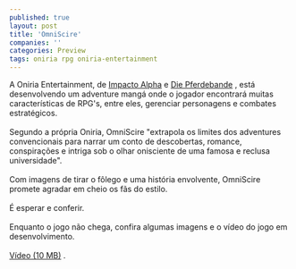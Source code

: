 ```yaml
---
published: true
layout: post
title: 'OmniScire'
companies: ''
categories: Preview
tags: oniria rpg oniria-entertainment
---
```

A Oniria Entertainment, de <a href="{{ site.baseurl }}/index.php?p=c&amp;id=81">Impacto Alpha</a>
 e <a href="{{ site.baseurl }}/index.php?p=c&amp;id=51">Die Pferdebande</a>
, est&aacute; desenvolvendo um adventure mang&aacute; onde o jogador encontrar&aacute; muitas caracter&iacute;sticas de RPG's, entre eles, gerenciar personagens e combates estrat&eacute;gicos.<br /><br />Segundo a pr&oacute;pria Oniria, OmniScire &quot;extrapola os limites dos adventures convencionais para narrar um conto de descobertas, romance, conspira&ccedil;&otilde;es e intriga sob o olhar onisciente de uma famosa e reclusa universidade&quot;.<br /><br />Com imagens de tirar o f&ocirc;lego e uma hist&oacute;ria envolvente, OmniScire promete agradar em cheio os f&atilde;s do estilo.<br /><br />&Eacute; esperar e conferir.<br /><br />Enquanto o jogo n&atilde;o chega, confira algumas imagens e o v&iacute;deo do jogo em desenvolvimento.<br /><br /><a href="http://www.oniriasoft.com.br/movies/omni.mov" target="_blank">V&iacute;deo (10 MB)</a>
.<br /><br />